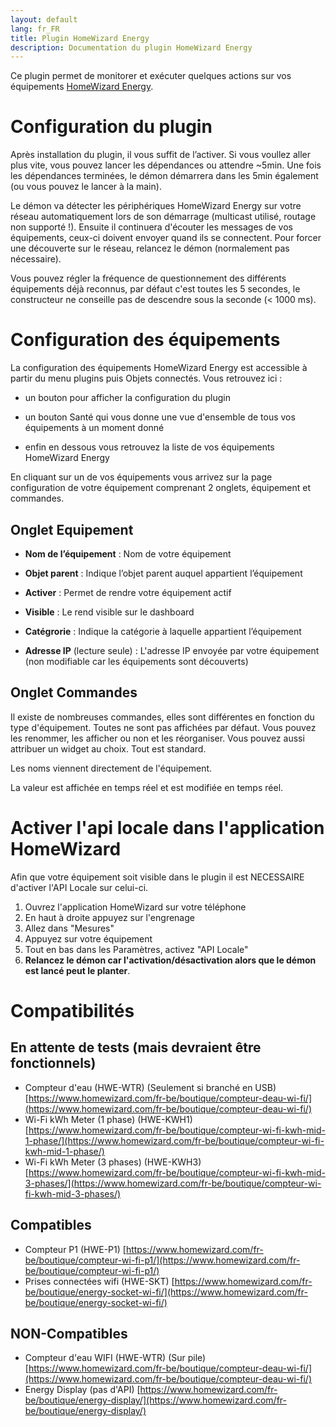```yaml
---
layout: default
lang: fr_FR
title: Plugin HomeWizard Energy
description: Documentation du plugin HomeWizard Energy
---
```


Ce plugin permet de monitorer et exécuter quelques actions sur vos équipements [HomeWizard Energy](http://www.homewizard.com).

Configuration du plugin 
=======================

Après installation du plugin, il vous suffit de l’activer. Si vous voullez aller plus vite, vous pouvez lancer les dépendances ou attendre ~5min.
Une fois les dépendances terminées, le démon démarrera dans les 5min également (ou vous pouvez le lancer à la main).

Le démon va détecter les périphériques HomeWizard Energy sur votre réseau automatiquement lors de son démarrage (multicast utilisé, routage non supporté !). Ensuite il continuera d'écouter les messages de vos équipements, ceux-ci doivent envoyer quand ils se connectent.  Pour forcer une découverte sur le réseau, relancez le démon (normalement pas nécessaire).

Vous pouvez régler la fréquence de questionnement des différents équipements déjà reconnus, par défaut c'est toutes les 5 secondes, le constructeur ne conseille pas de descendre sous la seconde (< 1000 ms).

Configuration des équipements 
=============================

La configuration des équipements HomeWizard Energy est accessible à partir du menu
plugins puis Objets connectés. Vous retrouvez ici :

-   un bouton pour afficher la configuration du plugin

-   un bouton Santé qui vous donne une vue d'ensemble de tous vos équipements à un moment donné

-   enfin en dessous vous retrouvez la liste de vos équipements HomeWizard Energy

En cliquant sur un de vos équipements vous arrivez sur la page
configuration de votre équipement comprenant 2 onglets, équipement et
commandes.

**Onglet Equipement**
---------------------

-   **Nom de l’équipement** : Nom de votre équipement

-   **Objet parent** : Indique l’objet parent auquel appartient l’équipement

-   **Activer** : Permet de rendre votre équipement actif

-   **Visible** : Le rend visible sur le dashboard

-   **Catégrorie** : Indique la catégorie à laquelle appartient l’équipement

-   **Adresse IP** (lecture seule) : L'adresse IP envoyée par votre équipement (non modifiable car les équipements sont découverts)

**Onglet Commandes**
--------------------

Il existe de nombreuses commandes, elles sont différentes en fonction du type d'équipement. Toutes ne sont pas affichées par défaut. Vous pouvez les renommer, les afficher ou non et les réorganiser. Vous pouvez aussi attribuer un widget au choix. Tout est standard.

Les noms viennent directement de l'équipement.

La valeur est affichée en temps réel et est modifiée en temps réel.

**Activer l'api locale dans l'application HomeWizard**
=============

Afin que votre équipement soit visible dans le plugin il est NECESSAIRE d'activer l'API Locale sur celui-ci.

1. Ouvrez l'application HomeWizard sur votre téléphone
2. En haut à droite appuyez sur l'engrenage
3. Allez dans "Mesures"
4. Appuyez sur votre équipement
5. Tout en bas dans les Paramètres, activez "API Locale"
6. **Relancez le démon car l'activation/désactivation alors que le démon est lancé peut le planter**.

**Compatibilités**
==================

**En attente de tests (mais devraient être fonctionnels)**
----------------------

-    Compteur d'eau (HWE-WTR) (Seulement si branché en USB) [https://www.homewizard.com/fr-be/boutique/compteur-deau-wi-fi/](https://www.homewizard.com/fr-be/boutique/compteur-deau-wi-fi/)
-    Wi-Fi kWh Meter (1 phase) (HWE-KWH1) [https://www.homewizard.com/fr-be/boutique/compteur-wi-fi-kwh-mid-1-phase/](https://www.homewizard.com/fr-be/boutique/compteur-wi-fi-kwh-mid-1-phase/)
-    Wi-Fi kWh Meter (3 phases) (HWE-KWH3) [https://www.homewizard.com/fr-be/boutique/compteur-wi-fi-kwh-mid-3-phases/](https://www.homewizard.com/fr-be/boutique/compteur-wi-fi-kwh-mid-3-phases/)

**Compatibles**
---------------

-    Compteur P1 (HWE-P1) [https://www.homewizard.com/fr-be/boutique/compteur-wi-fi-p1/](https://www.homewizard.com/fr-be/boutique/compteur-wi-fi-p1/)
-    Prises connectées wifi (HWE-SKT) [https://www.homewizard.com/fr-be/boutique/energy-socket-wi-fi/](https://www.homewizard.com/fr-be/boutique/energy-socket-wi-fi/)

**NON-Compatibles**
---------------

-    Compteur d'eau WIFI (HWE-WTR) (Sur pile) [https://www.homewizard.com/fr-be/boutique/compteur-deau-wi-fi/](https://www.homewizard.com/fr-be/boutique/compteur-deau-wi-fi/)
-    Energy Display (pas d'API) [https://www.homewizard.com/fr-be/boutique/energy-display/](https://www.homewizard.com/fr-be/boutique/energy-display/)
